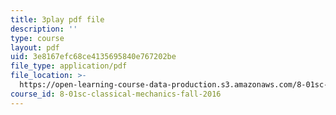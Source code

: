```yaml
---
title: 3play pdf file
description: ''
type: course
layout: pdf
uid: 3e8167efc68ce4135695840e767202be
file_type: application/pdf
file_location: >-
  https://open-learning-course-data-production.s3.amazonaws.com/8-01sc-classical-mechanics-fall-2016/3e8167efc68ce4135695840e767202be_x5WavAj2M8A.pdf
course_id: 8-01sc-classical-mechanics-fall-2016
---
```

